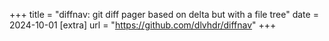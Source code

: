 +++
title = "diffnav: git diff pager based on delta but with a file tree"
date = 2024-10-01
[extra]
url = "https://github.com/dlvhdr/diffnav"
+++
